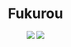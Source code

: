 <p align="center">
  <h1 align="center">Fukurou</h1>
</p>

<p align="center">
  <a aria-label="Managed with Turborepo" href="https://turbo.build"><img src="https://img.shields.io/badge/Managed_with-Turborepo-ef4444?style=for-the-badge&logo=turborepo"></a>
  <a aria-label="Checked with Biome" href="https://biomejs.dev"><img src="https://img.shields.io/badge/Checked_with-Biome-60a5fa?style=for-the-badge&logo=biome"></a>
</p>
